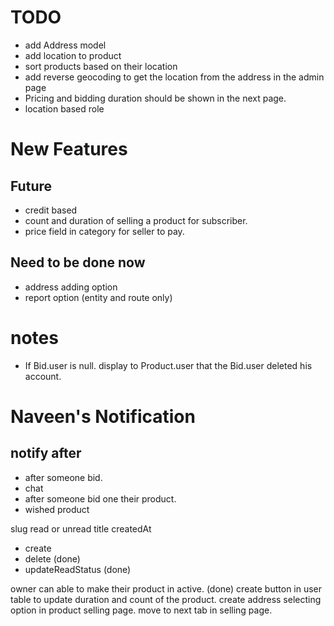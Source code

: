 # TODO

- add Address model
- add location to product
- sort products based on their location
- add reverse geocoding to get the location from the address in the admin page
- Pricing and bidding duration should be shown in the next page.
- location based role

# New Features

## Future

- credit based
- count and duration of selling a product for subscriber.
- price field in category for seller to pay.

## Need to be done now

- address adding option
- report option (entity and route only)

# notes

- If Bid.user is null. display to Product.user that the Bid.user deleted his account.

# Naveen's Notification

## notify after

- after someone bid.
- chat
- after someone bid one their product.
- wished product

slug
read or unread
title
createdAt

- create
- delete (done)
- updateReadStatus (done)

owner can able to make their product in active. (done)
create button in user table to update duration and count of the product.
create address selecting option in product selling page.
move to next tab in selling page.
